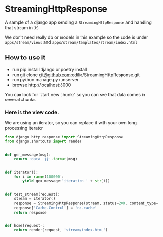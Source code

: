 # StreamingHttpResponse
A sample of a django app sending a `StreamingHttpResponse` and handling that stream in `JS`

We don't need really db or models in this example so the code is under `apps/stream/views` and `apps/stream/templates/stream/index.html`

## How to use it

- run pip install django or poetry install
- run git clone git@github.com:edilio/StreamingHttpResponse.git
- run python manage.py runserver
- browse http://localhost:8000

You can look for 'start new chunk:' so you can see that data comes in several chunks

### Here is the view code. 
We are using an iterator, so you can replace it with your own long processing iterator

```python
from django.http.response import StreamingHttpResponse
from django.shortcuts import render


def gen_message(msg):
    return 'data: {}'.format(msg)


def iterator():
    for i in range(100000):
        yield gen_message('iteration ' + str(i))


def test_stream(request):
    stream = iterator()
    response = StreamingHttpResponse(stream, status=200, content_type='text/event-stream')
    response['Cache-Control'] = 'no-cache'
    return response


def home(request):
    return render(request, 'stream/index.html')
```
